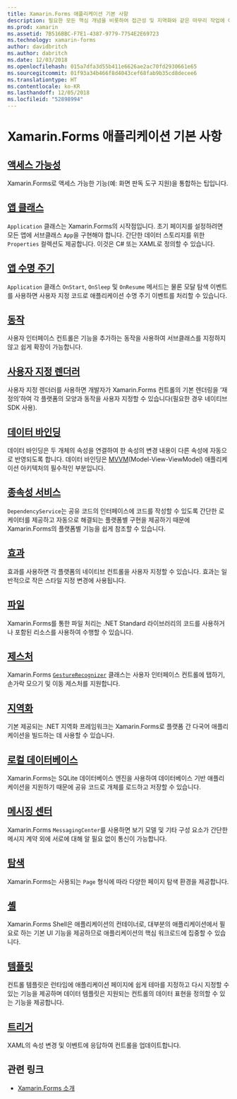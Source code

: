 ```yaml
---
title: Xamarin.Forms 애플리케이션 기본 사항
description: 필요한 모든 핵심 개념을 비롯하여 접근성 및 지역화와 같은 마무리 작업에 이르는 Xamarin.Forms 애플리케이션 개발에 대한 기본 사항을 알아봅니다.
ms.prod: xamarin
ms.assetid: 7B516BBC-F7E1-4387-9779-7754E2E69723
ms.technology: xamarin-forms
author: davidbritch
ms.author: dabritch
ms.date: 12/03/2018
ms.openlocfilehash: 015a7dfa3d55b411e6626ae2ac70fd2930661e65
ms.sourcegitcommit: 01f93a34b466f8d4043cef68fab9b35cd8decee6
ms.translationtype: HT
ms.contentlocale: ko-KR
ms.lasthandoff: 12/05/2018
ms.locfileid: "52898994"
---
```

# <a name="xamarinforms-application-fundamentals"></a>Xamarin.Forms 애플리케이션 기본 사항

## <a name="accessibilityaccessibilityindexmd"></a>[액세스 가능성](accessibility/index.md)

Xamarin.Forms로 액세스 가능한 기능(예: 화면 판독 도구 지원)을 통합하는 팁입니다.

## <a name="app-classapplication-classmd"></a>[앱 클래스](application-class.md)

`Application` 클래스는 Xamarin.Forms의 시작점입니다. 초기 페이지를 설정하려면 모든 앱에 서브클래스 `App`을 구현해야 합니다. 간단한 데이터 스토리지를 위한 `Properties` 컬렉션도 제공합니다. 이것은 C# 또는 XAML로 정의할 수 있습니다.

## <a name="app-lifecycleapp-lifecyclemd"></a>[앱 수명 주기](app-lifecycle.md)

`Application` 클래스 `OnStart`, `OnSleep` 및 `OnResume` 메서드는 물론 모달 탐색 이벤트를 사용하면 사용자 지정 코드로 애플리케이션 수명 주기 이벤트를 처리할 수 있습니다.

## <a name="behaviorsbehaviorsindexmd"></a>[동작](behaviors/index.md)

사용자 인터페이스 컨트롤은 기능을 추가하는 동작을 사용하여 서브클래스를 지정하지 않고 쉽게 확장이 가능합니다.

## <a name="custom-rendererscustom-rendererindexmd"></a>[사용자 지정 렌더러](custom-renderer/index.md)

사용자 지정 렌더러를 사용하면 개발자가 Xamarin.Forms 컨트롤의 기본 렌더링을 ‘재정의’하여 각 플랫폼의 모양과 동작을 사용자 지정할 수 있습니다(필요한 경우 네이티브 SDK 사용).

## <a name="data-bindingdata-bindingindexmd"></a>[데이터 바인딩](data-binding/index.md)

데이터 바인딩은 두 개체의 속성을 연결하여 한 속성의 변경 내용이 다른 속성에 자동으로 반영되도록 합니다. 데이터 바인딩은 [MVVM](~/xamarin-forms/enterprise-application-patterns/mvvm.md)(Model-View-ViewModel) 애플리케이션 아키텍처의 필수적인 부분입니다.

## <a name="dependency-servicedependency-serviceindexmd"></a>[종속성 서비스](dependency-service/index.md)

`DependencyService`는 공유 코드의 인터페이스에 코드를 작성할 수 있도록 간단한 로케이터를 제공하고 자동으로 해결되는 플랫폼별 구현을 제공하기 때문에 Xamarin.Forms의 플랫폼별 기능을 쉽게 참조할 수 있습니다.

## <a name="effectseffectsindexmd"></a>[효과](effects/index.md)

효과를 사용하면 각 플랫폼의 네이티브 컨트롤을 사용자 지정할 수 있습니다. 효과는 일반적으로 작은 스타일 지정 변경에 사용됩니다.

## <a name="filesfilesmd"></a>[파일](files.md)

Xamarin.Forms를 통한 파일 처리는 .NET Standard 라이브러리의 코드를 사용하거나 포함된 리소스를 사용하여 수행할 수 있습니다.

## <a name="gesturesgesturesindexmd"></a>[제스처](gestures/index.md)

Xamarin.Forms [`GestureRecognizer`](xref:Xamarin.Forms.GestureRecognizer) 클래스는 사용자 인터페이스 컨트롤에 탭하기, 손가락 모으기 및 이동 제스처를 지원합니다.

## <a name="localizationlocalizationindexmd"></a>[지역화](localization/index.md)

기본 제공되는 .NET 지역화 프레임워크는 Xamarin.Forms로 플랫폼 간 다국어 애플리케이션을 빌드하는 데 사용할 수 있습니다.

## <a name="local-databasesdatabasesmd"></a>[로컬 데이터베이스](databases.md)

Xamarin.Forms는 SQLite 데이터베이스 엔진을 사용하여 데이터베이스 기반 애플리케이션을 지원하기 때문에 공유 코드로 개체를 로드하고 저장할 수 있습니다.

## <a name="messaging-centermessaging-centermd"></a>[메시징 센터](messaging-center.md)

Xamarin.Forms `MessagingCenter`를 사용하면 보기 모델 및 기타 구성 요소가 간단한 메시지 계약 외에 서로에 대해 알 필요 없이 통신이 가능합니다.

## <a name="navigationnavigationindexmd"></a>[탐색](navigation/index.md)

Xamarin.Forms는 사용되는 `Page` 형식에 따라 다양한 페이지 탐색 환경을 제공합니다.

## <a name="shellshellmd"></a>[셸](shell.md)

Xamarin.Forms Shell은 애플리케이션의 컨테이너로, 대부분의 애플리케이션에서 필요로 하는 기본 UI 기능을 제공하므로 애플리케이션의 핵심 워크로드에 집중할 수 있습니다.

## <a name="templatestemplatesindexmd"></a>[템플릿](templates/index.md)

컨트롤 템플릿은 런타임에 애플리케이션 페이지에 쉽게 테마를 지정하고 다시 지정할 수 있는 기능을 제공하며 데이터 템플릿은 지원되는 컨트롤의 데이터 표현을 정의할 수 있는 기능을 제공합니다.

## <a name="triggerstriggersmd"></a>[트리거](triggers.md)

XAML의 속성 변경 및 이벤트에 응답하여 컨트롤을 업데이트합니다.


## <a name="related-links"></a>관련 링크

- [Xamarin.Forms 소개](~/xamarin-forms/get-started/introduction-to-xamarin-forms.md)
